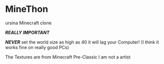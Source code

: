 # MineThon
ursina Minecraft clone

***REALLY IMPORTANT***

***NEVER*** set the world size as high as 40 it will lag your Computer! (I think it works fine on really good PCs)

The Textures are from Minecraft Pre-Classic I am not a artist
